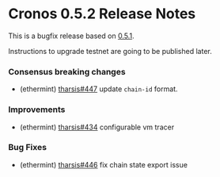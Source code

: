 # Cronos 0.5.2 Release Notes

This is a bugfix release based on [0.5.1](https://github.com/crypto-org-chain/cronos/releases/tag/v0.5.1).

Instructions to upgrade testnet are going to be published later.

### Consensus breaking changes

- (ethermint) [tharsis#447](https://github.com/tharsis/ethermint/pull/447) update `chain-id` format.

### Improvements

- (ethermint) [tharsis#434](https://github.com/tharsis/ethermint/pull/434) configurable vm tracer

### Bug Fixes

- (ethermint) [tharsis#446](https://github.com/tharsis/ethermint/pull/446) fix chain state export issue

